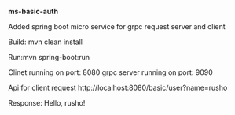 **ms-basic-auth**

Added spring boot micro service for grpc request server and client

Build: mvn clean install

Run:mvn spring-boot:run 


Clinet running on port: 8080
grpc server running on port: 9090

Api for client request
http://localhost:8080/basic/user?name=rusho


Response:
Hello, rusho!
